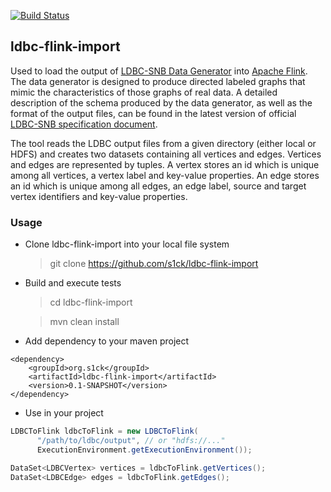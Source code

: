 [![Build Status](https://travis-ci.org/s1ck/ldbc-flink-import.svg?branch=master)](https://travis-ci.org/s1ck/ldbc-flink-import)

## ldbc-flink-import

Used to load the output of [LDBC-SNB Data Generator](https://github.com/ldbc/ldbc_snb_datagen) into [Apache Flink](https://github.com/apache/flink).
The data generator is designed to produce directed labeled graphs that mimic the characteristics of those graphs of real data. 
A detailed description of the schema produced by the data generator, as well as the format of the output files, can be found in the latest
version of official [LDBC-SNB specification document](https://github.com/ldbc/ldbc_snb_docs).

The tool reads the LDBC output files from a given directory (either local or HDFS) and creates two datasets containing all vertices and edges. Vertices
and edges are represented by tuples. A vertex stores an id which is unique among all vertices, a vertex label and key-value properties. An edge stores 
an id which is unique among all edges, an edge label, source and target vertex identifiers and key-value properties.

### Usage

* Clone ldbc-flink-import into your local file system

    > git clone https://github.com/s1ck/ldbc-flink-import
    
* Build and execute tests

    > cd ldbc-flink-import
    
    > mvn clean install
    
* Add dependency to your maven project

```
<dependency>
    <groupId>org.s1ck</groupId>
    <artifactId>ldbc-flink-import</artifactId>
    <version>0.1-SNAPSHOT</version>
</dependency>
```

* Use in your project

```java
LDBCToFlink ldbcToFlink = new LDBCToFlink(
      "/path/to/ldbc/output", // or "hdfs://..."
      ExecutionEnvironment.getExecutionEnvironment());

DataSet<LDBCVertex> vertices = ldbcToFlink.getVertices();
DataSet<LDBCEdge> edges = ldbcToFlink.getEdges();
```